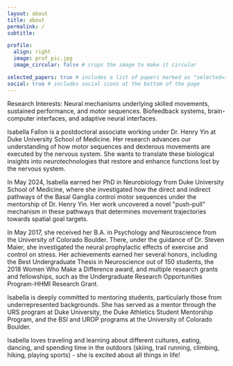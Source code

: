 ```yaml
---
layout: about
title: about
permalink: /
subtitle: 

profile:
  align: right
  image: prof_pic.jpg
  image_circular: false # crops the image to make it circular

selected_papers: true # includes a list of papers marked as "selected={true}"
social: true # includes social icons at the bottom of the page
---
```


Research Interests:
Neural mechanisms underlying skilled movements, sustained performance, and motor sequences. Biofeedback systems, brain-computer interfaces, and adaptive neural interfaces.

Isabella Fallon is a postdoctoral associate working under Dr. Henry Yin at Duke University School of Medicine. Her research advances our understanding of how motor sequences and dexterous movements are
executed by the nervous system. She wants to translate these biological insights into neurotechnologies that restore and enhance functions lost by the nervous system. 

In May 2024, Isabella earned her PhD in Neurobiology from Duke University School of Medicine, where she investigated how the direct and indirect pathways of the Basal Ganglia control motor sequences under the mentorship of Dr. Henry Yin. Her work uncovered a novel "push-pull" mechanism in these pathways that determines movement trajectories towards spatial goal targets.

In May 2017, she received her B.A. in Psychology and Neuroscience from the University of Colorado Boulder. There, under the guidance of Dr. Steven Maier, she investigated the neural prophylactic effects of exercise and control on stress. Her achievements earned her several honors, including the Best Undergraduate Thesis in Neuroscience out of 150 students, the 2018 Women Who Make a Difference award, and multiple research grants and fellowships, such as the Undergraduate Research Opportunities Program-HHMI Research Grant.

Isabella is deeply committed to mentoring students, particularly those from underrepresented backgrounds. She has served as a mentor through the URS program at Duke University, the Duke Athletics Student Mentorship Program, and the BSI and UROP programs at the University of Colorado Boulder.

Isabella loves traveling and learning about different cultures, eating, dancing, and spending time in the outdoors (skiing, trail running, climbing, hiking, playing sports) - she is excited about all things in life!

